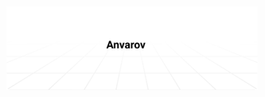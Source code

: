 <a href="https://anvarovm.vercel.app"><img alt="Social banner for Anvarov" src="./asset/header.svg"/></a>
